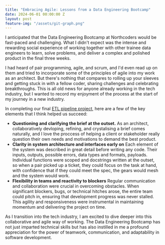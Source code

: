 ```yaml
---
title: "Embracing Agile: Lessons from a Data Engineering Bootcamp"
date: 2024-06-01 00:00:00 Z
layout: post
feature-img: "/assets/git-graph.png"
---
```


I anticipated that the Data Engineering Bootcamp at Northcoders would be fast-paced and challenging. What I didn't expect was the intense and rewarding social experience of working together with other trainee data engineers to learn, solve problems, and deliver a complex and polished product in the final three weeks.

I had heard of pair programming, agile, and scrum, and I'd even read up on them and tried to incorporate some of the principles of agile into my work as an architect. But there's nothing that compares to rolling up your sleeves and getting stuck in with a fellow coder, sharing challenges and celebrating breakthroughs. This is all old news for anyone already working in the tech industry, but I wanted to record my enjoyment of the process at the start of my journey in a new industry.

In completing our final [ETL pipeline project](https://github.com/millipz/nc-de-deliverance-project), here are a few of the key elements that I think helped us succeed:

- **Questioning and clarifying the brief at the outset.** As an architect, collaboratively devloping, refining, and crystalising a brief comes naturally, and I love the proccess of helping a client or stakeholder really question their own needs and motivations to demand the best product.
- **Clarity in system architecture and interfaces early on** Each element of the system was described in great detail before writing any code. Their inputs, outputs, possible errors, data types and formats, payloads. Individual functions were scoped and docstrings written at the outset, so when a pair picked up a ticket, they could focus on the task at hand, with confidence that if they could meet the spec, the gears would mesh and the system would work.
- **Flexibility in teams and reactivity to blockers** Regular communication and collaboration were crucial in overcoming obstacles. When significant blockers, bugs, or technical hitches arose, the entire team could pitch in, ensuring that development progress was never stalled. This agility and responsiveness were instrumental in maintaining momentum and delivering the project on time.

As I transition into the tech industry, I am excited to dive deeper into this collaborative and agile way of working. The Data Engineering Bootcamp has not just imparted technical skills but has also instilled in me a profound appreciation for the power of teamwork, communication, and adaptability in software development.